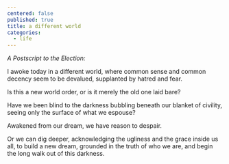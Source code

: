 ```yaml
---
centered: false
published: true
title: a different world
categories:
  - life
---
```

_A Postscript to the Election:_

I awoke today
in a different world,
where common sense
and common decency
seem to be devalued,
supplanted 
by hatred 
and fear.

Is this a new world order,
or is it merely the old one
laid bare?

Have we been blind
to the darkness
bubbling beneath
our blanket of civility,
seeing only the surface
of what we espouse?

Awakened from our dream,
we have reason to despair.

Or we can dig deeper,
acknowledging
the ugliness 
and the grace
inside us all,
to build a new dream,
grounded in the truth 
of who we are,
and begin the long walk
out of this darkness.
